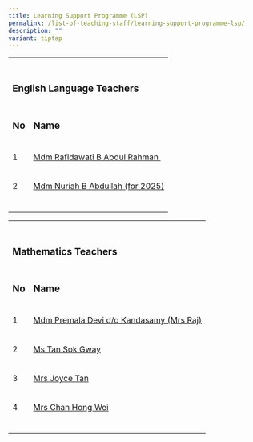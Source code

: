 ```yaml
---
title: Learning Support Programme (LSP)
permalink: /list-of-teaching-staff/learning-support-programme-lsp/
description: ""
variant: tiptap
---
```

<table style="minWidth: 50px">
<colgroup>
<col>
<col>
</colgroup>
<tbody>
<tr>
<td rowspan="1" colspan="1">
<p></p>
</td>
<td rowspan="1" colspan="1">
<p></p>
</td>
</tr>
<tr>
<td rowspan="1" colspan="2">
<h3><strong>English Language Teachers</strong>&nbsp;</h3>
</td>
</tr>
<tr>
<td rowspan="1" colspan="1">
<h3><strong>No</strong></h3>
</td>
<td rowspan="1" colspan="1">
<h3><strong>Name</strong></h3>
</td>
</tr>
<tr>
<td rowspan="1" colspan="1">
<p>1</p>
</td>
<td rowspan="1" colspan="1">
<p><a href="mailto:rafidawati_abdul_rahman@schools.gov.sg" rel="noopener noreferrer nofollow" target="_blank">Mdm Rafidawati B Abdul Rahman&nbsp;</a>
</p>
</td>
</tr>
<tr>
<td rowspan="1" colspan="1">
<p>2</p>
</td>
<td rowspan="1" colspan="1">
<p><a href="mailto:nuriah_abdullah@schools.gov.sg" rel="noopener noreferrer nofollow" target="_blank">Mdm Nuriah B Abdullah (for 2025)</a>
</p>
</td>
</tr>
<tr>
<td rowspan="1" colspan="1">
<p></p>
</td>
<td rowspan="1" colspan="1">
<p></p>
</td>
</tr>
</tbody>
</table>
<table style="minWidth: 50px">
<colgroup>
<col>
<col>
</colgroup>
<tbody>
<tr>
<td rowspan="1" colspan="1">
<p></p>
</td>
<td rowspan="1" colspan="1">
<p></p>
</td>
</tr>
<tr>
<td rowspan="1" colspan="2">
<h3><strong>Mathematics Teachers</strong></h3>
</td>
</tr>
<tr>
<td rowspan="1" colspan="1">
<h3><strong>No</strong></h3>
</td>
<td rowspan="1" colspan="1">
<h3><strong>Name</strong></h3>
</td>
</tr>
<tr>
<td rowspan="1" colspan="1">
<p>1</p>
</td>
<td rowspan="1" colspan="1">
<p><a href="mailto:premala_devi_kandasamy@moe.edu.sg" rel="noopener noreferrer nofollow" target="_blank">Mdm Premala Devi d/o Kandasamy (Mrs Raj)</a>
</p>
</td>
</tr>
<tr>
<td rowspan="1" colspan="1">
<p>2</p>
</td>
<td rowspan="1" colspan="1">
<p><a href="mailto:tan_sok_gway@schools.gov.sg" rel="noopener noreferrer nofollow" target="_blank">Ms Tan Sok Gway</a>
</p>
</td>
</tr>
<tr>
<td rowspan="1" colspan="1">
<p>3</p>
</td>
<td rowspan="1" colspan="1">
<p><a href="mailto:seow_swee_yin_joyce@schools.gov.sg" rel="noopener nofollow" target="_blank">Mrs Joyce Tan</a>
</p>
</td>
</tr>
<tr>
<td rowspan="1" colspan="1">
<p>4</p>
</td>
<td rowspan="1" colspan="1">
<p><a href="mailto:lim_lee_fong@schools.gov.sg" rel="noopener nofollow" target="_blank">Mrs Chan Hong Wei</a>
</p>
</td>
</tr>
<tr>
<td rowspan="1" colspan="1">
<p></p>
</td>
<td rowspan="1" colspan="1">
<p></p>
</td>
</tr>
</tbody>
</table>
<p></p>